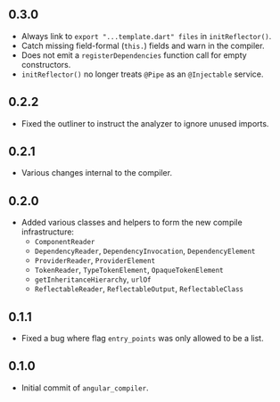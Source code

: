 ## 0.3.0

- Always link to `export "...template.dart" files` in `initReflector()`.
- Catch missing field-formal (`this.`) fields and warn in the compiler.
- Does not emit a `registerDependencies` function call for empty constructors.
- `initReflector()` no longer treats `@Pipe` as an `@Injectable` service.

## 0.2.2

- Fixed the outliner to instruct the analyzer to ignore unused imports.

## 0.2.1

- Various changes internal to the compiler.

## 0.2.0

- Added various classes and helpers to form the new compile infrastructure:
  - `ComponentReader`
  - `DependencyReader`, `DependencyInvocation`, `DependencyElement`
  - `ProviderReader`, `ProviderElement`
  - `TokenReader`, `TypeTokenElement`, `OpaqueTokenElement`
  - `getInheritanceHierarchy`, `urlOf`
  - `ReflectableReader`, `ReflectableOutput`, `ReflectableClass`

## 0.1.1

- Fixed a bug where flag `entry_points` was only allowed to be a list.

## 0.1.0

- Initial commit of `angular_compiler`.
